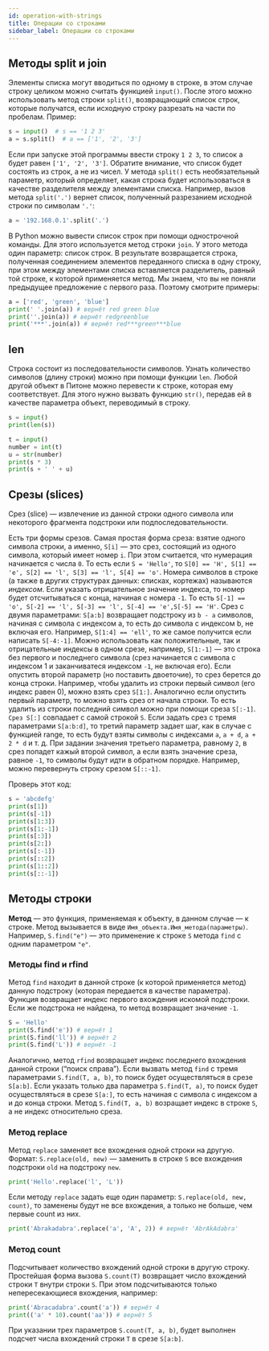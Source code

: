 ```yaml
---
id: operation-with-strings
title: Операции со строками
sidebar_label: Операции со строками
---
```


## Методы split и join

Элементы списка могут вводиться по одному в строке, в этом случае строку целиком можно считать функцией `input()`. После этого можно использовать метод строки `split()`, возвращающий список строк, которые получатся, если исходную строку разрезать на части по пробелам. Пример:
```python
s = input()  # s == '1 2 3'
a = s.split()  # a == ['1', '2', '3']
```
Если при запуске этой программы ввести строку `1 2 3`, то список a будет равен `['1', '2', '3']`. Обратите внимание, что список будет состоять из строк, а не из чисел.
У метода `split()` есть необязательный параметр, который определяет, какая строка будет использоваться в качестве разделителя между элементами списка. Например, вызов метода `split('.')` вернет список, полученный разрезанием исходной строки по символам `'.'`:
```python
a = '192.168.0.1'.split('.')
```
В Python можно вывести список строк при помощи однострочной команды. Для этого используется метод строки `join`. У этого метода один параметр: список строк. В результате возвращается строка, полученная соединением элементов переданного списка в одну строку, при этом между элементами списка вставляется разделитель, равный той строке, к которой применяется метод. Мы знаем, что вы не поняли предыдущее предложение с первого раза. Поэтому смотрите примеры:
```python
a = ['red', 'green', 'blue']
print(' '.join(a)) # вернёт red green blue
print(''.join(a)) # вернёт redgreenblue
print('***'.join(a)) # вернёт red***green***blue
```

## len 
Строка состоит из последовательности символов. Узнать количество символов (длину строки) можно при помощи функции `len`.
Любой другой объект в Питоне можно перевести к строке, которая ему соответствует. Для этого нужно вызвать функцию `str()`, передав ей в качестве параметра объект, переводимый в строку.
```python
s = input()
print(len(s))

t = input()
number = int(t)
u = str(number)
print(s * 3)
print(s + ' ' + u)
```

## Срезы (slices)
Срез (slice) — извлечение из данной строки одного символа или некоторого фрагмента подстроки или подпоследовательности.

Есть три формы срезов. Самая простая форма среза: взятие одного символа строки, а именно, `S[i]` — это срез, состоящий из одного символа, который имеет номер `i`. При этом считается, что нумерация начинается с числа `0`. То есть если `S = 'Hello'`, то `S[0] == 'H', S[1] == 'e', S[2] == 'l', S[3] == 'l', S[4] == 'o'`.
Номера символов в строке (а также в других структурах данных: списках, кортежах) называются *индексом*.
Если указать отрицательное значение индекса, то номер будет отсчитываться с конца, начиная с номера `-1`. То есть `S[-1] == 'o', S[-2] == 'l', S[-3] == 'l', S[-4] == 'e',S[-5] == 'H'`.
Срез с двумя параметрами: `S[a:b]` возвращает подстроку из `b - a` символов, начиная с символа c индексом a, то есть до символа с индексом b, не включая его. Например, `S[1:4] == 'ell'`, то же самое получится если написать `S[-4:-1]`. Можно использовать как положительные, так и отрицательные индексы в одном срезе, например, `S[1:-1]` — это строка без первого и последнего символа (срез начинается с символа с индексом 1 и заканчиватеся индексом `-1`, не включая его).
Если опустить второй параметр (но поставить двоеточие), то срез берется до конца строки. Например, чтобы удалить из строки первый символ (его индекс равен 0), можно взять срез `S[1:]`. Аналогично если опустить первый параметр, то можно взять срез от начала строки. То есть удалить из строки последний символ можно при помощи среза `S[:-1]`. `Срез S[:]` совпадает с самой строкой `S`.
Если задать срез с тремя параметрами `S[a:b:d]`, то третий параметр задает шаг, как в случае с функцией range, то есть будут взяты символы с индексами `a`, `a + d`, `a + 2 * d` и т. д. При задании значения третьего параметра, равному `2`, в срез попадет кажый второй символ, а если взять значение среза, равное `-1`, то символы будут идти в обратном порядке. Например, можно перевернуть строку срезом `S[::-1]`.

Проверь этот код:
```python
s = 'abcdefg'
print(s[1])
print(s[-1])
print(s[1:3])
print(s[1:-1])
print(s[:3])
print(s[2:])
print(s[:-1])
print(s[::2])
print(s[1::2])
print(s[::-1])
```

## Методы строки
**Метод** — это функция, применяемая к объекту, в данном случае — к строке. Метод вызывается в виде `Имя_объекта.Имя_метода(параметры)`. Например, `S.find("e")` — это применение к строке `S` метода `find` с одним параметром `"e"`.

### Методы find и rfind
Метод `find` находит в данной строке (к которой применяется метод) данную подстроку (которая передается в качестве параметра). Функция возвращает индекс первого вхождения искомой подстроки. Если же подстрока не найдена, то метод возвращает значение `-1`.
```python
S = 'Hello'
print(S.find('e')) # вернёт 1
print(S.find('ll')) # вернёт 2
print(S.find('L')) # вернёт -1
```
Аналогично, метод `rfind` возвращает индекс последнего вхождения данной строки (“поиск справа”).
Если вызвать метод `find` с тремя параметрами `S.find(T, a, b)`, то поиск будет осуществляться в срезе `S[a:b]`. Если указать только два параметра `S.find(T, a)`, то поиск будет осуществляться в срезе `S[a:]`, то есть начиная с символа с индексом a и до конца строки. Метод `S.find(T, a, b)` возращает индекс в строке `S`, а не индекс относительно среза.

### Метод replace
Метод `replace` заменяет все вхождения одной строки на другую. Формат: `S.replace(old, new)` — заменить в строке `S` все вхождения подстроки `old` на подстроку `new`.
```python
print('Hello'.replace('l', 'L'))
```  
Если методу `replace` задать еще один параметр: `S.replace(old, new, count)`, то заменены будут не все вхождения, а только не больше, чем первые count из них.
```python
print('Abrakadabra'.replace('a', 'A', 2)) # вернёт 'AbrAkAdabra'
```
### Метод count
Подсчитывает количество вхождений одной строки в другую строку. Простейшая форма вызова `S.count(T)`  возвращает число вхождений строки `T` внутри строки `S`. При этом подсчитываются только непересекающиеся вхождения, например:
```python
print('Abracadabra'.count('a')) # вернёт 4
print(('a' * 10).count('aa')) # вернёт 5
```
При указании трех параметров `S.count(T, a, b)`, будет выполнен подсчет числа вхождений строки `T` в срезе `S[a:b]`.
